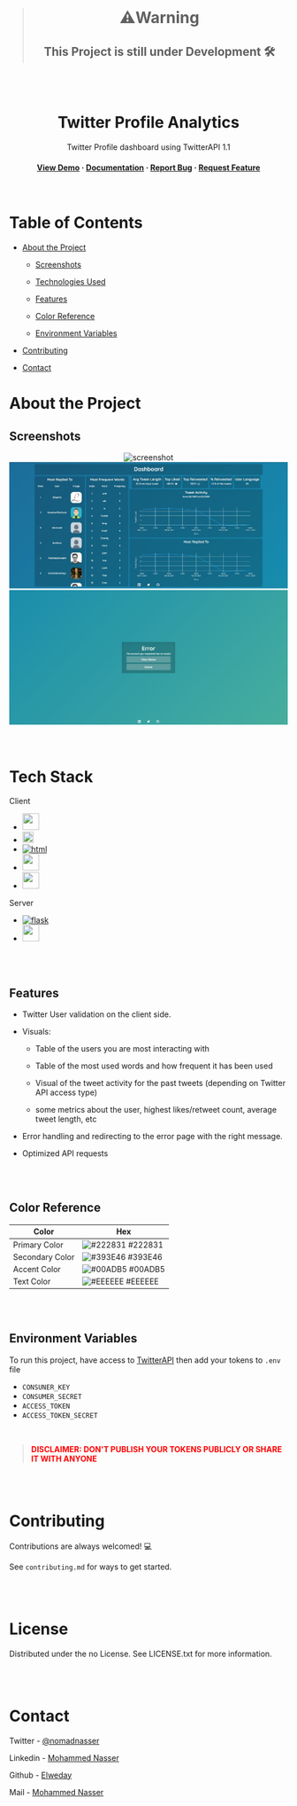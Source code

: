 <br>
<div align="center">

> # ⚠️Warning
> ##  This Project is still under Development  🛠️
</div>
<br><br>
<div align="center">
  <h1>Twitter Profile Analytics</h1>
  <p>
   Twitter Profile dashboard using TwitterAPI 1.1
  </p>
<h4>
    <a href="https://github.com/">View Demo</a>
  <span> · </span>
    <a href="https://github.com/">Documentation</a>
  <span> · </span>
    <a href="https://github.com/">Report Bug</a>
  <span> · </span>
    <a href="https://github.com/">Request Feature</a>
  </h4>
</div>

<br>

<!-- Table of Contents -->
# Table of Contents

- [About the Project](#about-the-project)

  * [Screenshots](#screenshots)
  * [Technologies Used](#tech-stack)
  * [Features](#features)

  * [Color Reference](#color-reference)
  * [Environment Variables](#environment-variables)

- [Contributing](#contributing)
- [Contact](#contact)
  

<!-- About the Project -->
# About the Project


<!-- Screenshots -->
## Screenshots

<div align="center"> 
  <img src="snaps/gif1.gif" alt="screenshot" />
  <img src="snaps/snap2.jpg" alt="screenshot" />
  
  <img src="snaps/snap1.jpg" alt="screenshot" />
</div>

<br>
<br>


<!-- TechStack -->
# Tech Stack

 Client
  <ul>
  <li><a href="https://www.javascript.com/"><img  width =30 height = 30 src="https://upload.wikimedia.org/wikipedia/commons/thumb/9/99/Unofficial_JavaScript_logo_2.svg/480px-Unofficial_JavaScript_logo_2.svg.png" /></a> </li>

  <li><a href="https://jinja.palletsprojects.com/en/3.1.x/"><img  width =20 height = 20 src="https://quintagroup.com/cms/python/images/jinja2.png/@@images/919c2c3d-5b4e-4650-943a-b0df263f851b.png" /></a> </li>

  

  <li><a href="https://html.spec.whatwg.org/"><img alt="html" width =30 height = 30 src="https://upload.wikimedia.org/wikipedia/commons/thumb/6/61/HTML5_logo_and_wordmark.svg/2048px-HTML5_logo_and_wordmark.svg.png" /></a> </li>
    

  <li><a href="https://developer.mozilla.org/en-US/docs/Web/CSS"><img  width =30 height = 30 src="https://upload.wikimedia.org/wikipedia/commons/thumb/6/62/CSS3_logo.svg/800px-CSS3_logo.svg.png" /></a> </li>
    


  <li><a href="https://getbootstrap.com/"><img  width =30 height = 30 src="https://upload.wikimedia.org/wikipedia/commons/thumb/b/b2/Bootstrap_logo.svg/1280px-Bootstrap_logo.svg.png" /></a> </li>

  </ul>

Server
  <ul>
   <li><a href="https://flask.palletsprojects.com/en/2.2.x/"><img alt="flask" width =30 height = 30 src="https://miro.medium.com/max/800/1*Q5EUk28Xc3iCDoMSkrd1_w.png" /></li>


   <li><a href="https://www.tweepy.org/"><img  width =30 height = 30 src="https://user-images.githubusercontent.com/61589143/97068916-041bc900-15f6-11eb-94ce-fbeef5d50f02.png" /></a> </li>
</a> 
  </ul>


<br><br>

<!-- Features -->
## Features

- Twitter User validation on the client side.
  
- Visuals:
  * Table of the users you are most interacting with
  
  * Table of the most used words and how frequent it has been used
  
  * Visual of the tweet activity for the past tweets (depending on Twitter API access type)
  
  * some metrics about the user, highest likes/retweet count, average tweet length, etc
   

  
- Error handling and redirecting to the error page with the right message.

- Optimized API requests


<br>
<br>

<!-- Color Reference -->
## Color Reference

| Color             | Hex                                                                |
| ----------------- | ------------------------------------------------------------------ |
| Primary Color | ![#222831](https://via.placeholder.com/10/222831?text=+) #222831 |
| Secondary Color | ![#393E46](https://via.placeholder.com/10/393E46?text=+) #393E46 |
| Accent Color | ![#00ADB5](https://via.placeholder.com/10/00ADB5?text=+) #00ADB5 |
| Text Color | ![#EEEEEE](https://via.placeholder.com/10/EEEEEE?text=+) #EEEEEE |

<br>
<br>

<!-- Env Variables -->
## Environment Variables

To run this project, have access to [TwitterAPI](https://developer.twitter.com/en) then add your tokens to `.env` file


- `CONSUNER_KEY`
- `CONSUMER_SECRET`
- `ACCESS_TOKEN`
- `ACCESS_TOKEN_SECRET`

<br>

 > <STRONG style ="color:red">DISCLAIMER: DON'T PUBLISH YOUR TOKENS PUBLICLY OR SHARE IT WITH ANYONE </STRONG>


<br>
<br>


<!-- Contributing -->
# Contributing

Contributions are always welcomed! 💻

See `contributing.md` for ways to get started.

<br>
<br>


<!-- License -->
# License

Distributed under the no License. See LICENSE.txt for more information.


<br>
<br>


<!-- Contact -->
# Contact

Twitter - [@nomadnasser](https://twitter.com/nomadnasser)

Linkedin - [Mohammed Nasser](https://https://www.linkedin.com/in/mohamed-nasser-38b045234/)

Github - [Elweday](https://github.com/elweday)

Mail - [Mohammed Nasser](Mohammednh2864@gmail.com)


<br>
<br>

